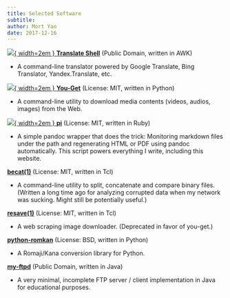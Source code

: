 ```yaml
---
title: Selected Software
subtitle:
author: Mort Yao
date: 2017-12-16
---
```


[![](//www.soimort.org/translate-shell/images/icon.png){ width=2em }
**Translate Shell**](https://www.soimort.org/translate-shell/)
(Public Domain, written in AWK)

* A command-line translator powered by Google Translate, Bing Translator, Yandex.Translate, etc.



[![](//you-get.org/images/icon.png){ width=2em }
**You-Get**](https://you-get.org/)
(License: MIT, written in Python)

* A command-line utility to download media contents (videos, audios, images) from the Web.



[![](//www.soimort.org/pi/images/icon.png){ width=2em }
**pi**](https://www.soimort.org/pi/)
(License: MIT, written in Ruby)

* A simple pandoc wrapper that does the trick: Monitoring markdown files under the path and regenerating HTML or PDF using pandoc automatically. This script powers everything I write, including this website.



[**becat(1)**](https://github.com/soimort/becat)
(License: MIT, written in Tcl)

* A command-line utility to split, concatenate and compare binary files. (Written a long time ago for analyzing corrupted data when my network was sucking. Might still be potentially useful.)



[**resave(1)**](https://github.com/soimort/resave)
(License: MIT, written in Tcl)

* A web scraping image downloader. (Deprecated in favor of you-get.)



[**python-romkan**](https://www.soimort.org/python-romkan/)
(License: BSD, written in Python)

* A Romaji/Kana conversion library for Python.



[**my-ftpd**](https://github.com/soimort/my-ftpd)
(Public Domain, written in Java)

* A very minimal, incomplete FTP server / client implementation in Java for educational purposes.

